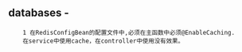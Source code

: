 ## databases - 
```
    1 在RedisConfigBean的配置文件中,必须在主函数中必须@EnableCaching.
    在service中使用cache，在controller中使用没有效果。
```
